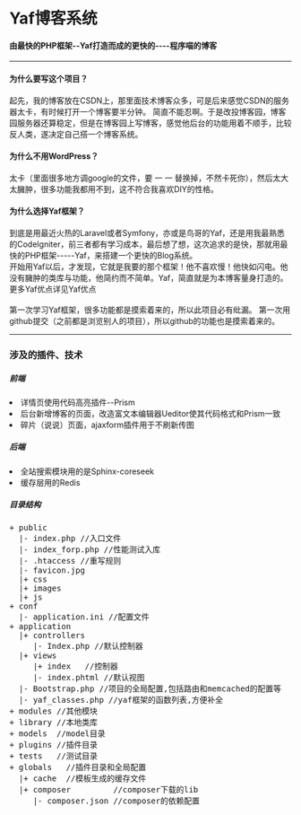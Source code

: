 <h1>Yaf博客系统</h1>
<h4>由最快的PHP框架--Yaf打造而成的更快的----程序喵的博客</h4>
<hr>
<h4>为什么要写这个项目？</h4>
起先，我的博客放在CSDN上，那里面技术博客众多，可是后来感觉CSDN的服务器太卡，有时候打开一个博客要半分钟。
简直不能忍啊。于是改投博客园，博客园服务器还算稳定，但是在博客园上写博客，感觉他后台的功能用着不顺手，比较反人类，遂决定自己搭一个博客系统。
<h4>为什么不用WordPress？</h4>
太卡（里面很多地方调google的文件，要 一 一 替换掉，不然卡死你），然后太大太臃肿，很多功能我都用不到，这不符合我喜欢DIY的性格。
<h4>为什么选择Yaf框架？</h4>
到底是用最近火热的Laravel或者Symfony，亦或是鸟哥的Yaf，还是用我最熟悉的CodeIgniter，前三者都有学习成本，最后想了想，这次追求的是快，那就用最快的PHP框架-----Yaf，来搭建一个更快的Blog系统。
<br>开始用Yaf以后，才发现，它就是我要的那个框架！他不喜欢慢！他快如闪电。他没有臃肿的类库与功能，他简约而不简单。Yaf，简直就是为本博客量身打造的。更多Yaf优点详见Yaf优点
<br><br>第一次学习Yaf框架，很多功能都是摸索着来的，所以此项目必有纰漏。
第一次用github提交（之前都是浏览别人的项目），所以github的功能也是摸索着来的。
<hr>
<h3>涉及的插件、技术</h3>
<h5>前端</h5>
<li>详情页使用代码高亮插件--Prism</li>
<li>后台新增博客的页面，改造富文本编辑器Ueditor使其代码格式和Prism一致</li>
<li>碎片（说说）页面，ajaxform插件用于不刷新传图</li>
<h5>后端</h5>
<li>全站搜索模块用的是Sphinx-coreseek</li>
<li>缓存层用的Redis</li>
<h5>目录结构</h5>
<pre>
+ public
  |- index.php //入口文件
  |- index_forp.php //性能测试入库
  |- .htaccess //重写规则
  |- favicon.jpg
  |+ css
  |+ images
  |+ js
+ conf
  |- application.ini //配置文件
+ application
  |+ controllers
     |- Index.php //默认控制器
  |+ views    
     |+ index   //控制器
     |- index.phtml //默认视图
  |- Bootstrap.php //项目的全局配置,包括路由和memcached的配置等
  |- yaf_classes.php //yaf框架的函数列表,方便补全
+ modules //其他模块
+ library //本地类库
+ models  //model目录
+ plugins //插件目录
+ tests   //测试目录
+ globals   //插件目录和全局配置
  |+ cache  //模板生成的缓存文件
  |+ composer         //composer下载的lib
     |- composer.json //composer的依赖配置
	 </pre>